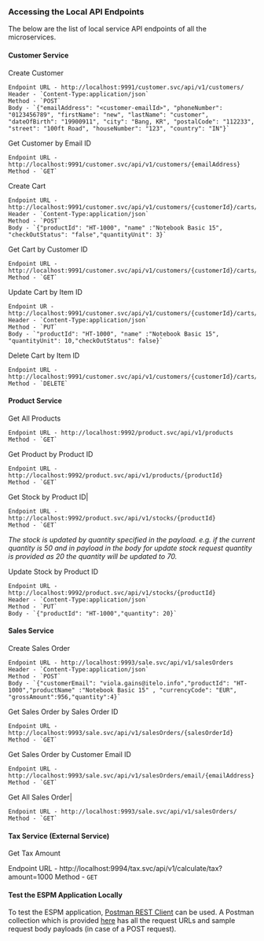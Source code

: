 ### Accessing the Local API Endpoints
The below are the list of local service API endpoints of all the microservices.

#### Customer Service

Create Customer

    Endpoint URL - http://localhost:9991/customer.svc/api/v1/customers/
    Header - `Content-Type:application/json`
    Method - `POST`
    Body - `{"emailAddress": "<customer-emailId>", "phoneNumber": "0123456789", "firstName": "new", "lastName": "customer", "dateOfBirth": "19900911", "city": "Bang, KR", "postalCode": "112233", "street": "100ft Road", "houseNumber": "123", "country": "IN"}`

Get Customer by Email ID

    Endpoint URL - http://localhost:9991/customer.svc/api/v1/customers/{emailAddress} 	
    Method - `GET`

Create Cart

    Endpoint URL - http://localhost:9991/customer.svc/api/v1/customers/{customerId}/carts/
    Header - `Content-Type:application/json`
    Method - `POST`
    Body - `{"productId": "HT-1000", "name" :"Notebook Basic 15", "checkOutStatus": "false","quantityUnit": 3}`     

Get Cart by Customer ID

    Endpoint URL - http://localhost:9991/customer.svc/api/v1/customers/{customerId}/carts/
    Method - `GET`

Update Cart by Item ID

    Endpoint UR - http://localhost:9991/customer.svc/api/v1/customers/{customerId}/carts/{itemId}
    Header - `Content-Type:application/json`
    Method - `PUT`
    Body - `"productId": "HT-1000", "name" :"Notebook Basic 15", "quantityUnit": 10,"checkOutStatus": false}`

Delete Cart by Item ID

    Endpoint URL - http://localhost:9991/customer.svc/api/v1/customers/{customerId}/carts/{itemId}
    Method - `DELETE`

#### Product Service

Get All Products 

    Endpoint URL - http://localhost:9992/product.svc/api/v1/products
    Method - `GET`

Get Product by Product ID 

    Endpoint URL - http://localhost:9992/product.svc/api/v1/products/{productId}
    Method - `GET`       

Get Stock by Product ID|

    Endpoint URL - http://localhost:9992/product.svc/api/v1/stocks/{productId}
    Method - `GET`       

*The stock is updated by quantity specified in the payload. e.g. if the current quantity is 50 and in payload in the body for update stock request quantity is provided as 20 the quantity will be updated to 70.*

Update Stock by Product ID

    Endpoint URL - http://localhost:9992/product.svc/api/v1/stocks/{productId}
    Header - `Content-Type:application/json`
    Method - `PUT`
    Body - `{"productId": "HT-1000","quantity": 20}`     

#### Sales Service

Create Sales Order

    Endpoint URL - http://localhost:9993/sale.svc/api/v1/salesOrders
    Header - `Content-Type:application/json`
    Method - `POST`
    Body - `{"customerEmail": "viola.gains@itelo.info","productId": "HT-1000","productName" :"Notebook Basic 15" , "currencyCode": "EUR", "grossAmount":956,"quantity":4}`     

Get Sales Order by Sales Order ID

    Endpoint URL - http://localhost:9993/sale.svc/api/v1/salesOrders/{salesOrderId}
    Method - `GET`       

Get Sales Order by Customer Email ID

    Endpoint URL - http://localhost:9993/sale.svc/api/v1/salesOrders/email/{emailAddress}
    Method - `GET`       


Get All Sales Order|

    Endpoint URL - http://localhost:9993/sale.svc/api/v1/salesOrders/
    Method - `GET`       

#### Tax Service (External Service)

Get Tax Amount

Endpoint URL - http://localhost:9994/tax.svc/api/v1/calculate/tax?amount=1000
Method - `GET`       

#### Test the ESPM Application Locally
To test the ESPM application, [Postman REST Client](https://www.getpostman.com/apps) can be used. A Postman collection which is provided [here](/documentation/postman-collections/ESPM-LOCAL.postman_collection.json) has all the request URLs and sample request body payloads (in case of a POST request).
